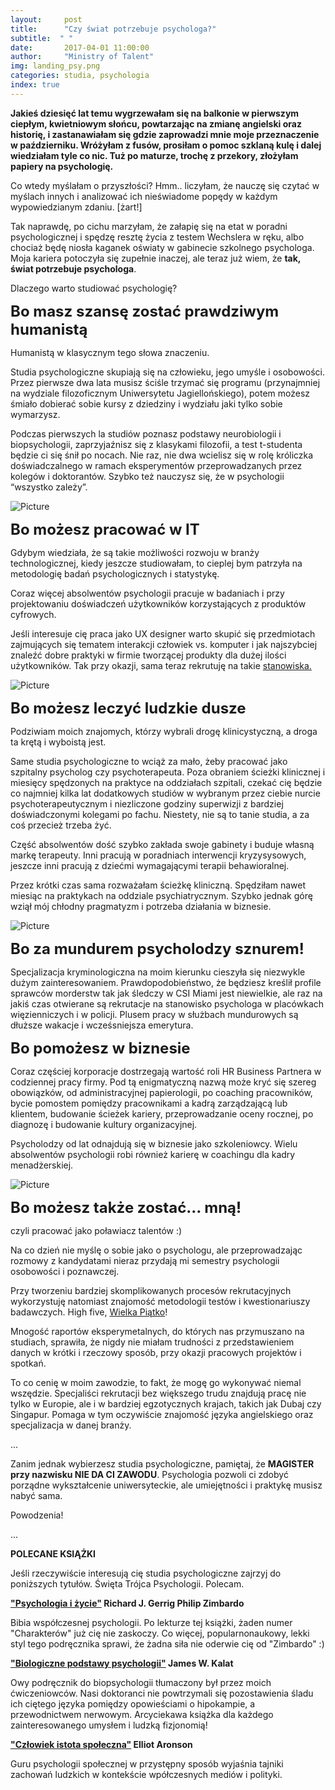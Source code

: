 ```yaml
---
layout:     post
title:      "Czy świat potrzebuje psychologa?"
subtitle:  " "
date:       2017-04-01 11:00:00 
author:     "Ministry of Talent"
img: landing_psy.png
categories: studia, psychologia
index: true
---
```

<b>Jakieś dziesięć lat temu wygrzewałam się na balkonie w pierwszym ciepłym, kwietniowym słońcu, powtarzając na zmianę angielski oraz historię, i zastanawiałam się gdzie zaprowadzi mnie moje przeznaczenie w październiku. Wróżyłam z fusów, prosiłam o pomoc szklaną kulę i dalej wiedziałam tyle co nic.
 Tuż po maturze, trochę z przekory, złożyłam papiery na psychologię.</b>

Co wtedy myślałam o przyszłości?  Hmm.. liczyłam, że nauczę się czytać w myślach innych i analizować ich nieświadome popędy w każdym wypowiedzianym zdaniu. [żart!] 

Tak naprawdę, po cichu marzyłam, że załapię się na etat w poradni psychologicznej i spędzę resztę życia z testem Wechslera w ręku, albo chociaż będę niosła kaganek oświaty w gabinecie szkolnego psychologa. Moja kariera potoczyła się zupełnie inaczej, ale teraz już wiem, że <b>tak, świat potrzebuje psychologa</b>.

Dlaczego warto studiować psychologię?

<b><font size="5,5">Bo masz szansę zostać prawdziwym humanistą</font></b>

Humanistą w klasycznym tego słowa znaczeniu. 

Studia psychologiczne skupiają się na człowieku, jego umyśle i osobowości. Przez pierwsze dwa lata musisz ściśle trzymać się programu (przynajmniej na wydziale filozoficznym Uniwersytetu Jagiellońskiego), potem możesz śmiało dobierać sobie kursy z dziedziny i wydziału jaki tylko sobie wymarzysz. 

Podczas pierwszych la studiów poznasz podstawy neurobiologii i biopsychologii, zaprzyjaźnisz się z klasykami filozofii, a test t-studenta będzie ci się śnił po nocach. 
Nie raz, nie dwa wcielisz się w rolę króliczka doświadczalnego w ramach eksperymentów przeprowadzanych przez kolegów i doktorantów.
Szybko też nauczysz się, że w psychologii “wszystko zależy”.

<img src="/images/brain.jpg" class="img-responsive" alt="Picture">
  
<b><font size="5,5">Bo możesz pracować w IT</font></b>

Gdybym wiedziała, że są takie możliwości rozwoju w branży technologicznej, kiedy jeszcze studiowałam, to cieplej bym patrzyła na metodologię badań psychologicznych i statystykę.  

Coraz więcej absolwentów psychologii pracuje w badaniach i przy projektowaniu doświadczeń użytkowników korzystających z produktów cyfrowych.
  
Jeśli interesuje cię praca jako UX designer warto skupić się przedmiotach zajmujących się tematem interakcji człowiek vs. komputer i jak najszybciej znaleźć dobre praktyki w firmie tworzącej produkty dla dużej ilości użytkowników. Tak przy okazji, sama teraz rekrutuję na takie <a href="https://www.facebook.com/careers/jobs/a0I1200000JXtM3EAL/?q=ux&location=london" target="_blank">stanowiska.</a>

<img src="/images/mockup.jpg" class="img-responsive" alt="Picture">

<b><font size="5,5">Bo możesz leczyć ludzkie dusze</font></b>

Podziwiam moich znajomych, którzy wybrali drogę klinicystyczną, a droga ta krętą i wyboistą jest.

Same studia psychologiczne to wciąż za mało, żeby pracować jako szpitalny psycholog czy psychoterapeuta. Poza obraniem ścieżki klinicznej i miesięcy spędzonych na praktyce na oddziałach szpitali, czekać cię będzie co najmniej kilka lat dodatkowych studiów w wybranym przez ciebie nurcie psychoterapeutycznym i niezliczone godziny superwizji z bardziej doświadczonymi kolegami po fachu. 
Niestety, nie są to tanie studia, a za coś przecież trzeba żyć. 

Część absolwentów dość szybko zakłada swoje gabinety i buduje własną markę terapeuty. Inni pracują w poradniach interwencji kryzysysowych, jeszcze inni pracują z dziećmi wymagającymi terapii behawioralnej.

Przez krótki czas sama rozważałam ścieżkę kliniczną. Spędziłam nawet miesiąc na praktykach na oddziale psychiatrycznym. Szybko jednak górę wziął mój chłodny pragmatyzm i potrzeba działania w biznesie. 

<img src="/images/soul.jpg" class="img-responsive" alt="Picture">

<b><font size="5,5">Bo za mundurem psycholodzy sznurem!</font></b>

Specjalizacja kryminologiczna na moim kierunku cieszyła się niezwykle dużym zainteresowaniem.
Prawdopodobieństwo, że będziesz kreślił profile sprawców morderstw tak jak śledczy w CSI Miami jest niewielkie, ale raz na jakiś czas otwierane są rekrutacje na stanowisko psychologa w placówkach więzienniczych i w policji. 
Plusem pracy w służbach mundurowych są dłuższe wakacje i wcześsniejsza emerytura.

<b><font size="5,5">Bo pomożesz w biznesie</font></b>

Coraz częściej korporacje dostrzegają wartość roli HR Business Partnera w codziennej pracy firmy. Pod tą enigmatyczną nazwą może kryć się szereg obowiązków, od administracyjnej papierologii, po coaching pracowników, bycie pomostem pomiędzy pracownikami a kadrą zarządzającą lub klientem, budowanie ścieżek kariery, przeprowadzanie oceny rocznej, po diagnozę i budowanie kultury organizacyjnej.

Psycholodzy od lat odnajdują się w biznesie jako szkoleniowcy. Wielu absolwentów psychologii robi również karierę w coachingu dla kadry menadżerskiej.

<img src="/images/hrbp.jpg" class="img-responsive" alt="Picture">

<b><font size="5,5">Bo możesz także zostać... mną! </font></b>

czyli pracować jako poławiacz talentów :) 

Na co dzień nie myślę o sobie jako o psychologu, ale przeprowadzając rozmowy z kandydatami nieraz przydają mi semestry psychologii osobowości i poznawczej. 

Przy tworzeniu bardziej skomplikowanych procesów rekrutacyjnych wykorzystuję natomiast znajomość metodologii testów i kwestionariuszy badawczych. High five, <a href="https://pl.wikipedia.org/wiki/Wielka_pi%C4%85tka" target="_blank">Wielka Piątko</a>! 

Mnogość raportów eksperymetalnych, do których nas przymuszano na studiach, sprawiła, że nigdy nie miałam trudności z przedstawieniem danych w krótki i rzeczowy sposób, przy okazji pracowych projektów i spotkań.

To co cenię w moim zawodzie, to fakt, że mogę go wykonywać niemal wszędzie. Specjaliści rekrutacji bez większego trudu znajdują pracę nie tylko w Europie, ale i w bardziej egzotycznych krajach, takich jak Dubaj czy Singapur. Pomaga w tym oczywiście znajomość języka angielskiego oraz specjalizacja w danej branży.

... 

Zanim jednak wybierzesz studia psychologiczne, pamiętaj, że <b>MAGISTER przy nazwisku NIE DA CI ZAWODU</b>. Psychologia pozwoli ci zdobyć porządne wykształcenie uniwersyteckie, ale umiejętności i praktykę musisz nabyć sama. 

Powodzenia!


... 

<b>POLECANE KSIĄŻKI</b>


Jeśli rzeczywiście interesują cię studia psychologiczne zajrzyj do poniższych tytułów. Święta Trójca Psychologii. Polecam. 


<b><a href="http://webep1.com/Zobacz/To?a=24117&mp=400&r=L3BzeWNob2xvZ2lhLWktenljaWUtcGhpbGlwLXppbWJhcmRvLXAtMzM0NjM4Lmh0bWw1&utm_source=pp&utm_medium=cps&utm_campaign=webepartners" target="_blank">"Psychologia i życie"</a> Richard J. Gerrig Philip Zimbardo</b>

Bibia współczesnej psychologii. Po lekturze tej książki, żaden numer "Charakterów" już cię nie zaskoczy. Co więcej, popularnonaukowy, lekki styl tego podręcznika sprawi, że żadna siła nie oderwie cię od "Zimbardo" :)

<b><a href="http://webep1.com/Zobacz/To?a=24117&mp=400&r=L2Jpb2xvZ2ljem5lLXBvZHN0YXd5LXBzeWNob2xvZ2lpLWphbWVzLXcta2FsYXQtcC0zNDE4NDUuaHRtbA2&utm_source=pp&utm_medium=cps&utm_campaign=webepartners" target="_blank">"Biologiczne podstawy psychologii"</a> James W. Kalat</b>

Owy podręcznik do biopsychologii tłumaczony był przez moich ćwiczeniowców. Nasi doktoranci nie powtrzymali się pozostawienia śladu ich ciętego języka pomiędzy opowieściami o hipokampie, a przewodnictwem nerwowym. 
Arcyciekawa książka dla każdego zainteresowanego umysłem i ludzką fizjonomią!

<b><a href="http://webep1.com/Zobacz/To?a=24117&mp=400&r=L2N6bG93aWVrLWlzdG90YS1zcG9sZWN6bmEtZWxsaW90LWFyb25zb24tcC0zNDE4NjEuaHRtbA2&utm_source=pp&utm_medium=cps&utm_campaign=webepartners" target="_blank"> "Człowiek istota społeczna"</a> Elliot Aronson </b>

Guru psychologii społecznej w przystępny sposób wyjaśnia tajniki zachowań ludzkich w kontekście wpółczesnych mediów i polityki. 